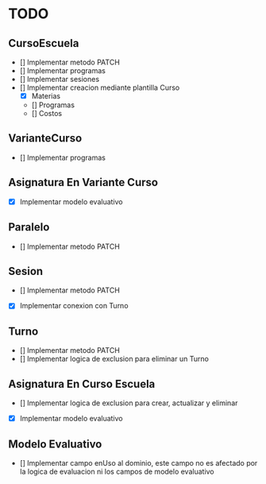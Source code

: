 # TODO

## CursoEscuela

- [] Implementar metodo PATCH
- [] Implementar programas
- [] Implementar sesiones
- [] Implementar creacion mediante plantilla Curso
  - [x] Materias
  - [] Programas
  - [] Costos

## VarianteCurso

- [] Implementar programas

## Asignatura En Variante Curso

- [x] Implementar modelo evaluativo

## Paralelo

- [] Implementar metodo PATCH

## Sesion

- [] Implementar metodo PATCH
- [x] Implementar conexion con Turno

## Turno

- [] Implementar metodo PATCH
- [] Implementar logica de exclusion para eliminar un Turno

## Asignatura En Curso Escuela

- [] Implementar logica de exclusion para crear, actualizar y eliminar
- [x] Implementar modelo evaluativo

## Modelo Evaluativo

- [] Implementar campo enUso al dominio, este campo no es afectado por la logica de evaluacion ni los campos de modelo evaluativo
